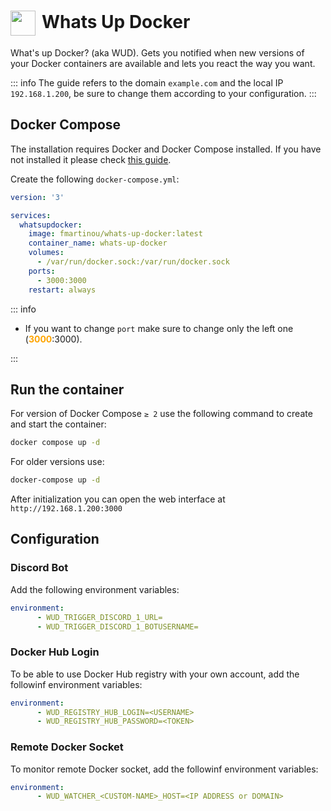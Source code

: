 # <img src="/whats-up-docker-icon.png" width="40" height="40" style="display:inline-block; vertical-align: middle; margin-right: 10px">Whats Up Docker <Badge type="tip" text="docker" style=" position: relative; float: right;" />


What's up Docker? (aka WUD). Gets you notified when new versions of your Docker containers are available and lets you react the way you want.

::: info
The guide refers to the domain <code>example.com</code> and the local IP <code>192.168.1.200</code>, be sure to change them according to your configuration.
:::

## Docker Compose
The installation requires Docker and Docker Compose installed. If you have not installed it please check [this guide](/docker/install.md).

Create the following <code>docker-compose.yml</code>:
```yml
version: '3'

services:
  whatsupdocker:
    image: fmartinou/whats-up-docker:latest
    container_name: whats-up-docker
    volumes:
      - /var/run/docker.sock:/var/run/docker.sock
    ports:
      - 3000:3000
    restart: always
```

::: info
* If you want to change <code>port</code> make sure to change only the left one (<span style="color:orange"><strong>3000</strong></span>:3000).

:::

## Run the container
For version of Docker Compose <code>≥ 2</code> use the following command to create and start the container:
```bash
docker compose up -d
```
For older versions use:
```bash
docker-compose up -d
```

After initialization you can open the web interface at <code>ht<span>tp://</span>192.168.1.200:3000</code>

## Configuration

### Discord Bot
Add the following environment variables:
```yml
environment:
      - WUD_TRIGGER_DISCORD_1_URL=
      - WUD_TRIGGER_DISCORD_1_BOTUSERNAME=
```

### Docker Hub Login
To be able to use Docker Hub registry with your own account, add the followinf environment variables:
```yml
environment:
      - WUD_REGISTRY_HUB_LOGIN=<USERNAME>
      - WUD_REGISTRY_HUB_PASSWORD=<TOKEN>
```

### Remote Docker Socket
To monitor remote Docker socket, add the followinf environment variables:
```yml
environment:
      - WUD_WATCHER_<CUSTOM-NAME>_HOST=<IP ADDRESS or DOMAIN>
```
